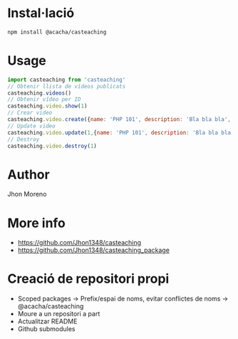 # Instal·lació

```bash 
npm install @acacha/casteaching
``` 

# Usage

```javascript
import casteaching from 'casteaching'
// Obtenir llista de vídeos publicats
casteaching.videos()
// Obtenir vídeo per ID
casteaching.video.show(1)
// Crear video
casteaching.video.create({name: 'PHP 101', description: 'Bla bla bla',  url: 'https://youtube.com/...' })
// Update video
casteaching.video.update(1,{name: 'PHP 101', description: 'Bla bla bla',  url: 'https://youtube.com/...' })
// Destroy
casteaching.video.destroy(1)
```

# Author

Jhon Moreno

# More info
- https://github.com/Jhon1348/casteaching
- https://github.com/Jhon1348/casteaching_package

# Creació de repositori propi

- Scoped packages -> Prefix/espai de noms, evitar conflictes de noms -> @acacha/casteaching
- Moure a un repositori a part
- Actualitzar README
- Github submodules
